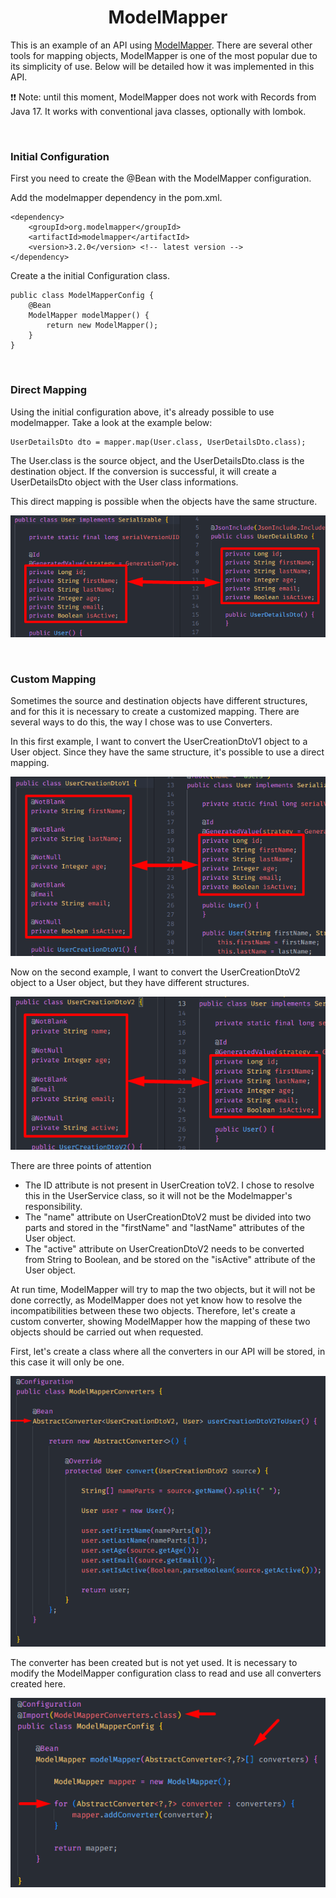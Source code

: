 <h1 align="center"><strong>ModelMapper</strong></h1>

<p>This is an example of an API using <a href="https://modelmapper.org/">ModelMapper</a>. There are several other tools for mapping objects, ModelMapper is one of the most popular due to its simplicity of use. Below will be detailed how it was implemented in this API.</p>

<p>❗❗ Note: until this moment, ModelMapper does not work with Records from Java 17. It works with conventional java classes, optionally with lombok.</p>

&nbsp;

<h3><strong>Initial Configuration</strong></h3>

<p>First you need to create the @Bean with the ModelMapper configuration.</p>
<p>Add the modelmapper dependency in the pom.xml.</p>

```
<dependency>
	<groupId>org.modelmapper</groupId>
	<artifactId>modelmapper</artifactId>
	<version>3.2.0</version> <!-- latest version -->
</dependency>
```

<p>Create a the initial Configuration class.</p>

```
public class ModelMapperConfig {
    @Bean
    ModelMapper modelMapper() {
		return new ModelMapper();
	}
}
```

&nbsp;

<h3><strong>Direct Mapping</strong></h3>

<p>Using the initial configuration above, it's already possible to use modelmapper. Take a look at the example below:</p>

```
UserDetailsDto dto = mapper.map(User.class, UserDetailsDto.class);
```

<p>The User.class is the source object, and the UserDetailsDto.class is the destination object. If the conversion is successful, it will create a UserDetailsDto object with the User class informations.</p>

<p>This direct mapping is possible when the objects have the same structure.</p>

<div align="center">
	<img src="resources/img/direct-mapping.png">
</div>

&nbsp;

<h3><strong>Custom Mapping</strong></h3>

<p>Sometimes the source and destination objects have different structures, and for this it is necessary to create a customized mapping. There are several ways to do this, the way I chose was to use Converters.</p>

<p>In this first example, I want to convert the UserCreationDtoV1 object to a User object. Since they have the same structure, it's possible to use a direct mapping.</p>

<div align="center">
	<img src="resources/img/custom-1.png">
</div>

<p>Now on the second example, I want to convert the UserCreationDtoV2 object to a User object, but they have different structures.</p>

<div align="center">
	<img src="resources/img/custom-2.png">
</div>

<p>There are three points of attention</p>

- The ID attribute is not present in UserCreation toV2. I chose to resolve this in the UserService class, so it will not be the Modelmapper's responsibility.
- The "name" attribute on UserCreationDtoV2 must be divided into two parts and stored in the "firstName" and "lastName" attributes of the User object.
- The "active" attribute on UserCreationDtoV2 needs to be converted from String to Boolean, and be stored on the "isActive" attribute of the User object.

<p>At run time, ModelMapper will try to map the two objects, but it will not be done correctly, as ModelMapper does not yet know how to resolve the incompatibilities between these two objects. Therefore, let's create a custom converter, showing ModelMapper how the mapping of these two objects should be carried out when requested.</p>

<p>First, let's create a class where all the converters in our API will be stored, in this case it will only be one.</p>

<div align="center">
	<img src="resources/img/converter-1.png">
</div>

<p>The converter has been created but is not yet used. It is necessary to modify the ModelMapper configuration class to read and use all converters created here.</p>

<div align="center">
	<img src="resources/img/custom-converters-config.png">
</div>